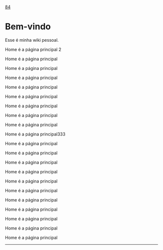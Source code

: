 [84](https://github.com/guilhermeprokisch/ideias/issues/84) 
###### 

# Bem-vindo 

Esse é minha wiki pessoal.


Home é a página principal 2


Home é a página principal


Home é a página principal


Home é a página principal


Home é a página principal


Home é a página principal


Home é a página principal


Home é a página principal


Home é a página principal


Home é a página principal333


Home é a página principal


Home é a página principal


Home é a página principal


Home é a página principal


Home é a página principal


Home é a página principal


Home é a página principal


Home é a página principal


Home é a página principal


Home é a página principal


Home é a página principal

-------------------------------------------------------------------------------

